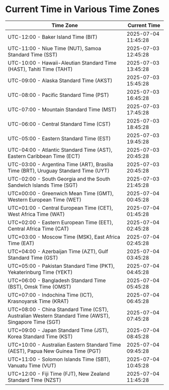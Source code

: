# Current Time in Various Time Zones

| Time Zone | Current Time |
|-----------|--------------|
| UTC-12:00 - Baker Island Time (BIT) | 2025-07-04 11:45:28 |
| UTC-11:00 - Niue Time (NUT), Samoa Standard Time (SST) | 2025-07-03 12:45:28 |
| UTC-10:00 - Hawaii-Aleutian Standard Time (HAST), Tahiti Time (TAHT) | 2025-07-03 13:45:28 |
| UTC-09:00 - Alaska Standard Time (AKST) | 2025-07-03 15:45:28 |
| UTC-08:00 - Pacific Standard Time (PST) | 2025-07-03 16:45:28 |
| UTC-07:00 - Mountain Standard Time (MST) | 2025-07-03 17:45:28 |
| UTC-06:00 - Central Standard Time (CST) | 2025-07-03 18:45:28 |
| UTC-05:00 - Eastern Standard Time (EST) | 2025-07-03 19:45:28 |
| UTC-04:00 - Atlantic Standard Time (AST), Eastern Caribbean Time (ECT) | 2025-07-03 20:45:28 |
| UTC-03:00 - Argentina Time (ART), Brasília Time (BRT), Uruguay Standard Time (UYT) | 2025-07-03 20:45:28 |
| UTC-02:00 - South Georgia and the South Sandwich Islands Time (SGT) | 2025-07-03 21:45:28 |
| UTC±00:00 - Greenwich Mean Time (GMT), Western European Time (WET) | 2025-07-04 00:45:28 |
| UTC+01:00 - Central European Time (CET), West Africa Time (WAT) | 2025-07-04 01:45:28 |
| UTC+02:00 - Eastern European Time (EET), Central Africa Time (CAT) | 2025-07-04 02:45:28 |
| UTC+03:00 - Moscow Time (MSK), East Africa Time (EAT) | 2025-07-04 02:45:28 |
| UTC+04:00 - Azerbaijan Time (AZT), Gulf Standard Time (GST) | 2025-07-04 03:45:28 |
| UTC+05:00 - Pakistan Standard Time (PKT), Yekaterinburg Time (YEKT) | 2025-07-04 04:45:28 |
| UTC+06:00 - Bangladesh Standard Time (BST), Omsk Time (OMST) | 2025-07-04 05:45:28 |
| UTC+07:00 - Indochina Time (ICT), Krasnoyarsk Time (KRAT) | 2025-07-04 06:45:28 |
| UTC+08:00 - China Standard Time (CST), Australian Western Standard Time (AWST), Singapore Time (SGT) | 2025-07-04 07:45:28 |
| UTC+09:00 - Japan Standard Time (JST), Korea Standard Time (KST) | 2025-07-04 08:45:28 |
| UTC+10:00 - Australian Eastern Standard Time (AEST), Papua New Guinea Time (PGT) | 2025-07-04 09:45:28 |
| UTC+11:00 - Solomon Islands Time (SBT), Vanuatu Time (VUT) | 2025-07-04 10:45:28 |
| UTC+12:00 - Fiji Time (FJT), New Zealand Standard Time (NZST) | 2025-07-04 11:45:28 |

